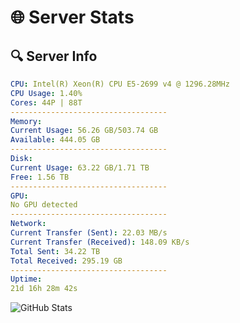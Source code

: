 # 🌐 Server Stats
## 🔍 Server Info
```yaml
CPU: Intel(R) Xeon(R) CPU E5-2699 v4 @ 1296.28MHz
CPU Usage: 1.40%
Cores: 44P | 88T
-----------------------------------
Memory:
Current Usage: 56.26 GB/503.74 GB
Available: 444.05 GB
-----------------------------------
Disk:
Current Usage: 63.22 GB/1.71 TB
Free: 1.56 TB
-----------------------------------
GPU:
No GPU detected
-----------------------------------
Network:
Current Transfer (Sent): 22.03 MB/s
Current Transfer (Received): 148.09 KB/s
Total Sent: 34.22 TB
Total Received: 295.19 GB
-----------------------------------
Uptime:
21d 16h 28m 42s
```
![GitHub Stats](https://img.shields.io/badge/Updated-2025-03-29_13:51:31-blue)